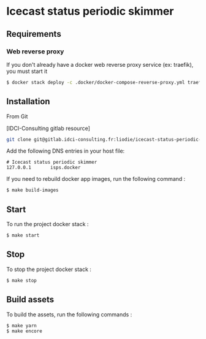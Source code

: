 # Icecast status periodic skimmer

## Requirements

### Web reverse proxy

If you don't already have a docker web reverse proxy service (ex: traefik), you must start it
```sh
$ docker stack deploy -c .docker/docker-compose-reverse-proxy.yml traefik
```

## Installation

From Git

[IDCI-Consulting gitlab resource]
```sh
git clone git@gitlab.idci-consulting.fr:liodie/icecast-status-periodic-skimmer.git
```

Add the following DNS entries in your host file:
```
# Icecast status periodic skimmer
127.0.0.1       isps.docker
```

If you need to rebuild docker app images, run the following command :
```sh
$ make build-images
```

## Start

To run the project docker stack :
```sh
$ make start
```

## Stop

To stop the project docker stack :
```sh
$ make stop
```

## Build assets

To build the assets, run the following commands :
```sh
$ make yarn
$ make encore
```



